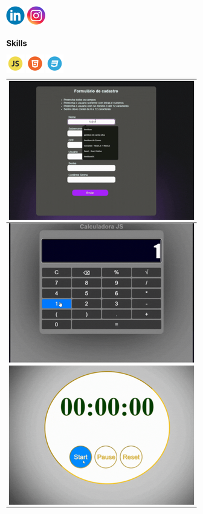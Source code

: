 # [![linkedin](Documentation/linkedin.png)](https://www.linkedin.com/in/genilson-do-carmo-8a42b89a/) [![instagram](Documentation/instagram.png)](https://www.instagram.com/genilson_carmo/)

## Skills

<p align="left">
   <img src="https://github.com/GenilsonDC/Skills_icons_48x48/blob/main/icons/javascript.png?raw=true"  alt="javascript" /> <img src="https://github.com/GenilsonDC/Skills_icons_48x48/blob/main/icons/html.png?raw=true"  alt="html" /> <img src="https://github.com/GenilsonDC/Skills_icons_48x48/blob/main/icons/css.png?raw=true"  alt="css" />
</p>



| [<img src="Documentation/form.gif" alt="Imagem projetco JavaScript" />](https://github.com/GenilsonDC/JavaScript/tree/main/ValidaFormulario) |
| :----------------------------------------------------------: |
| [<img src="Documentation/calculator.gif" alt="Imagem projetco JavaScript" />](https://github.com/GenilsonDC/JavaScript/tree/main/ValidaFormulario) |
| [<img src="Documentation/timer.gif" alt="Imagem projetco JavaScript" />](https://github.com/GenilsonDC/JavaScript/tree/main/ValidaFormulario) |

   

